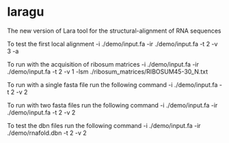 # laragu
The new version of Lara tool for the structural-alignment of RNA sequences 

To test the first local alignment
-i ./demo/input.fa -ir ./demo/input.fa -t 2 -v 3 -a

To run with the acquisition of ribosum matrices
-i ./demo/input.fa -ir ./demo/input.fa -t 2 -v 1 -lsm ./ribosum_matrices/RIBOSUM45-30_N.txt

To run with a single fasta file run the following command
-i ./demo/input.fa -t 2 -v 2

To run with two fasta files run the following command
-i ./demo/input.fa -ir ./demo/input.fa -t 2 -v 2

To test the dbn files run the following command
-i ./demo/input.fa -ir ./demo/rnafold.dbn -t 2 -v 2

